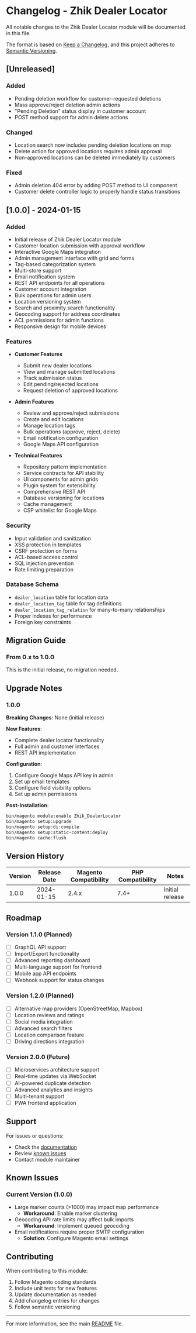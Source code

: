 # Changelog - Zhik Dealer Locator

All notable changes to the Zhik Dealer Locator module will be documented in this file.

The format is based on [Keep a Changelog](https://keepachangelog.com/en/1.0.0/),
and this project adheres to [Semantic Versioning](https://semver.org/spec/v2.0.0.html).

## [Unreleased]

### Added
- Pending deletion workflow for customer-requested deletions
- Mass approve/reject deletion admin actions
- "Pending Deletion" status display in customer account
- POST method support for admin delete actions

### Changed
- Location search now includes pending deletion locations on map
- Delete action for approved locations requires admin approval
- Non-approved locations can be deleted immediately by customers

### Fixed
- Admin deletion 404 error by adding POST method to UI component
- Customer delete controller logic to properly handle status transitions

## [1.0.0] - 2024-01-15

### Added
- Initial release of Zhik Dealer Locator module
- Customer location submission with approval workflow
- Interactive Google Maps integration
- Admin management interface with grid and forms
- Tag-based categorization system
- Multi-store support
- Email notification system
- REST API endpoints for all operations
- Customer account integration
- Bulk operations for admin users
- Location versioning system
- Search and proximity search functionality
- Geocoding support for address coordinates
- ACL permissions for admin functions
- Responsive design for mobile devices

### Features
- **Customer Features**
  - Submit new dealer locations
  - View and manage submitted locations
  - Track submission status
  - Edit pending/rejected locations
  - Request deletion of approved locations

- **Admin Features**
  - Review and approve/reject submissions
  - Create and edit locations
  - Manage location tags
  - Bulk operations (approve, reject, delete)
  - Email notification configuration
  - Google Maps API configuration

- **Technical Features**
  - Repository pattern implementation
  - Service contracts for API stability
  - UI components for admin grids
  - Plugin system for extensibility
  - Comprehensive REST API
  - Database versioning for locations
  - Cache management
  - CSP whitelist for Google Maps

### Security
- Input validation and sanitization
- XSS protection in templates
- CSRF protection on forms
- ACL-based access control
- SQL injection prevention
- Rate limiting preparation

### Database Schema
- `dealer_location` table for location data
- `dealer_location_tag` table for tag definitions
- `dealer_location_tag_relation` for many-to-many relationships
- Proper indexes for performance
- Foreign key constraints

## Migration Guide

### From 0.x to 1.0.0

This is the initial release, no migration needed.

## Upgrade Notes

### 1.0.0

**Breaking Changes**: None (initial release)

**New Features**:
- Complete dealer locator functionality
- Full admin and customer interfaces
- REST API implementation

**Configuration**:
1. Configure Google Maps API key in admin
2. Set up email templates
3. Configure field visibility options
4. Set up admin permissions

**Post-Installation**:
```bash
bin/magento module:enable Zhik_DealerLocator
bin/magento setup:upgrade
bin/magento setup:di:compile
bin/magento setup:static-content:deploy
bin/magento cache:flush
```

## Version History

| Version | Release Date | Magento Compatibility | PHP Compatibility | Notes |
|---------|--------------|----------------------|-------------------|-------|
| 1.0.0   | 2024-01-15  | 2.4.x                | 7.4+              | Initial release |

## Roadmap

### Version 1.1.0 (Planned)
- [ ] GraphQL API support
- [ ] Import/Export functionality
- [ ] Advanced reporting dashboard
- [ ] Multi-language support for frontend
- [ ] Mobile app API endpoints
- [ ] Webhook support for status changes

### Version 1.2.0 (Planned)
- [ ] Alternative map providers (OpenStreetMap, Mapbox)
- [ ] Location reviews and ratings
- [ ] Social media integration
- [ ] Advanced search filters
- [ ] Location comparison feature
- [ ] Driving directions integration

### Version 2.0.0 (Future)
- [ ] Microservices architecture support
- [ ] Real-time updates via WebSocket
- [ ] AI-powered duplicate detection
- [ ] Advanced analytics and insights
- [ ] Multi-tenant support
- [ ] PWA frontend application

## Support

For issues or questions:
- Check the [documentation](README.md)
- Review [known issues](#known-issues)
- Contact module maintainer

## Known Issues

### Current Version (1.0.0)
- Large marker counts (>1000) may impact map performance
  - **Workaround**: Enable marker clustering
- Geocoding API rate limits may affect bulk imports
  - **Workaround**: Implement queued geocoding
- Email notifications require proper SMTP configuration
  - **Solution**: Configure Magento email settings

## Contributing

When contributing to this module:
1. Follow Magento coding standards
2. Include unit tests for new features
3. Update documentation as needed
4. Add changelog entries for changes
5. Follow semantic versioning

---

For more information, see the main [README](README.md) file.